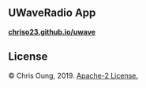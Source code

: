UWaveRadio App
--------------

**[chriso23.github.io/uwave](https://chriso23.github.io/uwave)**

License
-------
&copy; Chris Oung, 2019. [Apache-2 License.](https://github.com/chrisoung/uwaveradio/blob/master/LICENSE)
